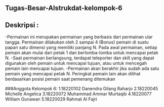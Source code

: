 ## Tugas-Besar-Alstrukdat-kelompok-6

## Deskripsi :
-Permainan ini merupakan permainan yang berbasis dari permainan ular tangga. Permainan dilakukan oleh 2 sampai 4 (Bonus) pemain di suatu papan satu dimensi yang memiliki panjang N. Pada awal permainan, setiap pemain akan mulai dari petak 1 dan berlomba-lomba untuk mencapai petak N.
-Saat permainan berlangsung, terdapat teleporter dan skill yang dapat digunakan oleh pemain untuk mencapai tujuan, atau untuk mencegah pemain lain mencapai tujuan.
-Permainan akan berakhir jika sudah ada satu pemain yang mencapai petak N. Peringkat pemain lain akan dilihat berdasarkan posisi pemain saat pemenang ditemukan



###Anggota Kelompok 6:
1.18220102 Danendra Gilang Raharjo
2.18220045 Michelle Angelica
3.18220072 Muhammad Ammar Murtaqib
4.18220077 William Gunawan
5.18220029 Rahmat Al Fajri

